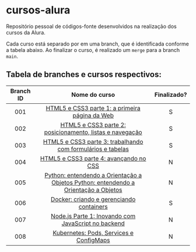 # cursos-alura
Repositório pessoal de códigos-fonte desenvolvidos na realização dos cursos da Alura.

Cada curso está separado por em uma branch, que é identificada conforme a tabela abaixo. Ao finalizar o curso, é realizado um `merge` para a branch `main`.

## Tabela de branches e cursos respectivos:

| Branch ID |                                                                        Nome do curso                                                                        | Finalizado? |
| :-------: | :---------------------------------------------------------------------------------------------------------------------------------------------------------: | :---------: |
|    001    |                      [HTML5 e CSS3 parte 1: a primeira página da Web](https://cursos.alura.com.br/course/html5-css3-primeiros-passos)                       |      S      |
|    002    |          [HTML5 e CSS3 parte 2: posicionamento, listas e navegação](https://cursos.alura.com.br/course/html5-css3-posicionamento-listas-navegacao)          |      S      |
|    003    |              [HTML5 e CSS3 parte 3: trabalhando com formulários e tabelas](https://cursos.alura.com.br/course/html5-css3-formularios-tabelas)               |      S      |
|    004    |                            [HTML5 e CSS3 parte 4: avançando no CSS](https://cursos.alura.com.br/course/html5-css3-avancando-css)                            |      N      |
|    005    | [Python: entendendo a Orientação a Objetos Python: entendendo a Orientação a Objetos](https://cursos.alura.com.br/course/python-3-intro-orientacao-objetos) |      N      |
|    006    |                    [Docker: criando e gerenciando containers](https://cursos.alura.com.br/course/docker-criando-gerenciando-containers)                     |      S      |
|    007    |                        [Node.js Parte 1: Inovando com JavaScript no backend](https://cursos.alura.com.br/course/nodejs-fundamentos)                         |      N      |
|    008    |                      [Kubernetes: Pods, Services e ConfigMaps](https://cursos.alura.com.br/course/kubernetes-pods-services-configmap)                       |      N      |